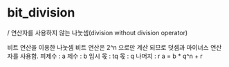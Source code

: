 # bit_division
/ 연산자를 사용하지 않는 나눗셈(division without division operator) 


비트 연산을 이용한 나눗셈
비트 연산은 2^n 으로만 계산 되므로 덧셈과 마이너스 연산자를 사용함.
피제수 : a
제수 : b
임시 몫 : tq
몫 : q
나머지 : r
a = b * q^n + r